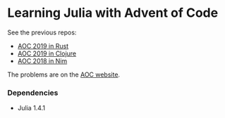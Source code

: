 # Learning Julia with Advent of Code

See the previous repos:

- [AOC 2019 in Rust](https://github.com/nmyers217/advent_of_code_2019_rust)
- [AOC 2019 in Clojure](https://github.com/nmyers217/advent_of_code_2019_clojure)
- [AOC 2018 in Nim](https://github.com/nmyers217/advent_of_code_2018_nim)

The problems are on the [AOC website](https://adventofcode.com/2020/).

### Dependencies

- Julia 1.4.1
